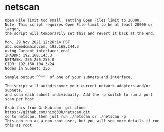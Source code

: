 # netscan

    Open File limit too small, setting Open Files limit to 20000.
    Note: This script requires Open File limit to be at least 20000 or larger, 
    the script will temporarily set this and revert it back at the end.

    Mon, 29 Nov 2021 12:26:14 PST
    abc.somedomain.com, 192.168.144.3
    using Current interface: eno1
    IPADDR: 192.168.143.3
    NETMASK: 255.255.255.0
    CIDR: 192.168.104.3/24
    Nodes in Subnet: 256

    Sample output ^^^^  of one of your subnets and interface.

    The script will autodiscover your current network adapters and/or subnets,
    and scan each subnet individually. Add the -p switch to run a port scan per host.

    Grab this from GitHub.com  git clone https://github.com/nixg33k/netscan.git
    cd to netscan, then just run ./netscan or ./netscan -p
    This can run as a non-root user, but you will see more details if run this as root.


